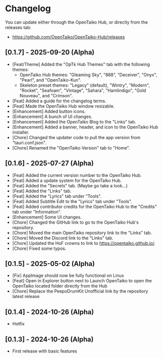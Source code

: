 # Changelog

You can update either through the OpenTaiko Hub, or directly from the releases tab:
- https://github.com/OpenTaiko/OpenTaiko-Hub/releases

## [0.1.7] - 2025-09-20 (Alpha)

- [Feat/Theme] Added the "OpTk Hub Themes" tab with the following themes:
    - OpenTaiko Hub themes: "Gleaming Sky", "888", "Deceiver", "Onyx", "Pearl", and "OpenTaiko-Kun".
    - Skeleton preset themes: "Legacy" (default), "Wintry", "Modern", "Rocket", "Seafoam", "Vintage", "Sahara", "Hamlindigo", "Gold Nouveau", and "Crimson".
- [Feat] Added a guide for the changelog terms.
- [Feat] Made the OpenTaiko Hub window resizable.
- [Enhancement] Added button icons.
- [Enhancement] A bunch of UI changes.
- [Enhancement] Added the OpenTaiko Blog to the "Links" tab.
- [Enhancement] Added a banner, header, and icon to the OpenTaiko Hub installer.
- [Chore] Changed the updater code to pull the app version from "tauri.conf.json".
- [Chore] Renamed the "OpenTaiko Version" tab to "Home".


## [0.1.6] - 2025-07-27 (Alpha)

- [Feat] Added the current version number to the OpenTaiko Hub.
- [Feat] Added a update system for the OpenTaiko Hub.
- [Feat] Added the "Secrets" tab. (Maybe go take a look...)
- [Feat] Added the "Links" tab.
- [Feat] Added the "Lyrics" tab under "Tools".
- [Feat] Added Subtitle Edit to the "Lyrics" tab under "Tools".
- [Feat] Added contributor credits for the OpenTaiko Hub to the "Credits" tab under "Information".
- [Enhancement] Some UI changes.
- [Chore] Changed the GitHub link to go to the OpenTaiko Hub's repository.
- [Chore] Moved the main OpenTaiko repository link to the "Links" tab.
- [Chore] Moved the Discord link to the "Links" tab.
- [Chore] Updated the HoF crowns to link to https://opentaiko.github.io/.
- [Chore] Fixed some typos.

## [0.1.5] - 2025-05-02 (Alpha)

- [Fix] AppImage should now be fully functional on Linux
- [Feat] Open in Explorer button next to Launch OpenTaiko to open the OpenTaiko located folder directly from the Hub
- [Chore] Replace the PeepoDrumKit Unofficial link by the repository latest release

## [0.1.4] - 2024-10-26 (Alpha)

- Hotfix

## [0.1.3] - 2024-10-26 (Alpha)


- First release with basic features
